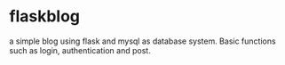 # flaskblog
a simple blog using flask and mysql as database system. Basic functions such as login, authentication and post. 

